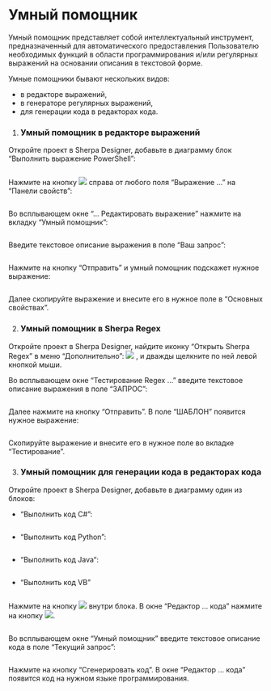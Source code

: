 # Умный помощник

Умный помощник представляет собой интеллектуальный инструмент, предназначенный для автоматического предоставления Пользователю необходимых функций в области программирования и/или регулярных выражений на основании описания в текстовой форме.&#x20;

Умные помощники бывают нескольких видов:

* в редакторе выражений,&#x20;
* в генераторе регулярных выражений,
* для генерации кода в редакторах кода.



1. ### Умный помощник в редакторе выражений

Откройте проект в Sherpa Designer, добавьте в диаграмму блок “Выполнить выражение PowerShell”:

<figure><img src="https://lh7-rt.googleusercontent.com/docsz/AD_4nXdI9qskEdkLySKnURS0vP3CGHG6fP-qzxccsfLA1-mTpSpFrKyWlCNJsG-cghlkiyYt55DHBG-LscLDocNxIRBbASd6u8FSXVPrxpv7qQ3EasVTFvkh65MzLlyRJL8ikJAo-fh7aA?key=2frHalbXRpccMssNXygBgA" alt=""><figcaption></figcaption></figure>

Нажмите на кнопку ![](https://lh7-rt.googleusercontent.com/docsz/AD_4nXdksQpwA-iFd0v3LOGpWkwQhjqWWYXgyAMM0TkmaMYNfOKduJX5a3nvW4R9V1_akxL5CW1ekr6tqgf3ltkMx5A7PNmVUikmQOiyWV5TVgmyX3lZ8daAdnZDna1gUnBWDi194rzB?key=2frHalbXRpccMssNXygBgA) справа от любого поля “Выражение …” на “Панели свойств”:

<figure><img src="https://lh7-rt.googleusercontent.com/docsz/AD_4nXcVu-cvYsu5UY56iny5KiYT4fXUKmLOLmZbCQAyymD-ouUqoPMqtoISOoZoeYUCqWfa7R_twHGx9woowyzUYOAFUihEmCUGwvnunmeE3CuNoJemtQ2v5Bt-iGBqBwenzTq8x7Yr?key=2frHalbXRpccMssNXygBgA" alt=""><figcaption></figcaption></figure>

Во всплывающем окне “... Редактировать выражение” нажмите на вкладку “Умный помощник”:

<figure><img src="https://lh7-rt.googleusercontent.com/docsz/AD_4nXfbAb18neS-fMFeibt8LPR2nlamVDvxhwYYgaM9zbEO-5egPWQVgJUc-hiU8tgcIPX1jjMPq2ydg6t1hsvxizkysxDnJcVsnnCeB-oHp88wfCubPBoM0PT7YXl4PX7jrI2W7Z78Sg?key=2frHalbXRpccMssNXygBgA" alt=""><figcaption></figcaption></figure>

Введите текстовое описание выражения в поле “Ваш запрос”:

<figure><img src="https://lh7-rt.googleusercontent.com/docsz/AD_4nXeIZFxtHm7ulGI3Zi2aTrtmIDhYeNCHkXDvRXWsh5iorfIDmk-4KCjF6XwdQUbM4LajPDUVY_w_pTALcbtk392k-uDwEglQ0Q7R0jPMPj1Oa9ZnGIOlgWMRyb39RjkGtYpTSxPAkQ?key=2frHalbXRpccMssNXygBgA" alt=""><figcaption></figcaption></figure>

Нажмите на кнопку “Отправить” и умный помощник подскажет нужное выражение:

<figure><img src="https://lh7-rt.googleusercontent.com/docsz/AD_4nXekF7C3ivsXA8Zdh7bbUotVHVIZBO8my2IMWH-xb7_9IYh_EBmxhAXQlu1RYM8tZ20FoZe9codTNastvzHvXsNjWh8tYVYQaKEWVyowtLC1cJDrDKj0dHg9xdVTSBEyz4IGVrbpwg?key=2frHalbXRpccMssNXygBgA" alt=""><figcaption></figcaption></figure>

Далее скопируйте выражение и внесите его в нужное поле в “Основных свойствах”.



2. ### Умный помощник в Sherpa Regex

Откройте проект в Sherpa Designer, найдите иконку “Открыть Sherpa Regex” в меню “Дополнительно”: ![](https://lh7-rt.googleusercontent.com/docsz/AD_4nXdKlKM3iYtFJyZghKcupbkACpbqbJX9Sehs9xwfLhOfQyvD-WoVafBpK9SYmI4J_aOvdteFgzn131mo4uce5_XmaS79QgRTEpfAo-P_kk0oIoNJr6MIY9ntn3VLHL1h5mHey3gLyg?key=2frHalbXRpccMssNXygBgA) , и дважды щелкните по ней левой кнопкой мыши.

Во всплывающем окне “Тестирование Regex …” введите текстовое описание выражения в поле “ЗАПРОС”:

<figure><img src="https://lh7-rt.googleusercontent.com/docsz/AD_4nXf_H2vo4_DQWVL7zP6mma_dTHyFtchyeSz1lx4cCqFRFGIFrn2389I2czPDMvJ1jh9jaND27JlmSx3rGWGBmPfKat705S51dCWVjG21W6A-NYzDMWG1mVJYpfXlWzAsY9gwnx-wKQ?key=2frHalbXRpccMssNXygBgA" alt=""><figcaption></figcaption></figure>

Далее нажмите на кнопку “Отправить”. В поле “ШАБЛОН” появится нужное выражение:

<figure><img src="https://lh7-rt.googleusercontent.com/docsz/AD_4nXev_5Fh5b9_vixsADYWm2w43jf5mfsfyvh_yzDdWNCiUTZo2BgZ0PRNdC-Z7i55BqSCUaN_KQSsSDSP4jhiyOzKNrao8Ccp8MR4g5qknXx1kR22553Y483XfdLZ77SGdNI5XJ8xsQ?key=2frHalbXRpccMssNXygBgA" alt=""><figcaption></figcaption></figure>

Скопируйте выражение и внесите его в нужное поле во вкладке “Тестирование”.



3. ### Умный помощник для генерации кода в редакторах кода

Откройте проект в Sherpa Designer, добавьте в диаграмму один из блоков:

* “Выполнить код С#”:

<figure><img src="https://lh7-rt.googleusercontent.com/docsz/AD_4nXeIsWJYLYBwKcF7-3q2DjbxLsmiZkQBmQu8smL6iLrU_ugofhgpRsJEalUQqRWVmNmCykKAtLThsgMeodz91F4mPNZbKTY9xG2PBL6Abb3-qM52s6XJo0saB0ZLrYs58DlIiZJ1YQ?key=2frHalbXRpccMssNXygBgA" alt=""><figcaption></figcaption></figure>

* “Выполнить код Python”:

<figure><img src="https://lh7-rt.googleusercontent.com/docsz/AD_4nXdCO2Fgw2bD2RYMlmHRe7YBhQWBnr6t5DUXeNl7yU1pv4CBBo3txN6RiPXnO9ebeWNmhw2srM0s6kJn1t9U_lHAI-FMuzsu9_wMA17i6Kz1UKNij1S6rY00AUvCOYPD1Wy342f0?key=2frHalbXRpccMssNXygBgA" alt=""><figcaption></figcaption></figure>

* “Выполнить код Java“:

<figure><img src="https://lh7-rt.googleusercontent.com/docsz/AD_4nXfP37eKtWlshVDQG7vSBMcNIKm0Om1Kv22If3RxTdnOIo84yU2-xqsPDjN1dthZ01l0Nu7gVXhIMKloRtv_fRCTc_1S0Ig2EKOy-TtOlW0nnWQssi6kPL6SJlXYdx0IxdWzxZbNzg?key=2frHalbXRpccMssNXygBgA" alt=""><figcaption></figcaption></figure>

* “Выполнить код VB”

<figure><img src="https://lh7-rt.googleusercontent.com/docsz/AD_4nXe0zeCTb5dHEihzwHJkB-UUNLp_YrcJNvSu40vVJvUSZivt_E3V_k33qjuWhnHF9h4kSEUv7vyxxK6IUUbTnwXeuzC6wOZVNAzyyTinw_cXmZlgYfUrYmXIghiWV9uFX1WX81XpJQ?key=2frHalbXRpccMssNXygBgA" alt=""><figcaption></figcaption></figure>

Нажмите на кнопку ![](https://lh7-rt.googleusercontent.com/docsz/AD_4nXdX4zmRB2KZY-mq4PvUy9tFQOPdqQpJRuXr3Jgx49tGYabogWLO_7B33U4O_hHpuUd2zdc12MgQGDh4maRWgSJ0tpOivkz_LWk5YYsfuvrszIDXPTr6ydKN8hcTbLgYkXkBsogaHw?key=2frHalbXRpccMssNXygBgA) внутри блока. В окне “Редактор … кода” нажмите на кнопку ![](https://lh7-rt.googleusercontent.com/docsz/AD_4nXc5TFTf4hdXOzzu4DQz0zwzfRpzflms5dP0rMx3A5iJ6xZpd6oYSEaji1ftPIiHU30BnsuEQSKhOXx15tQQbL1BkoZbqyBP0_mEmbQgP0p0P90Wa-Io5n1Q74pcyBU0sPvrcWiE1A?key=2frHalbXRpccMssNXygBgA).

<figure><img src="https://lh7-rt.googleusercontent.com/docsz/AD_4nXeOrP5uoeUqKaeroG3DCDcNMd6Vode5nO9pfk9ngOgmbojffZwik6o2hTOENnO6Okp2LuNYNG2tbnqVI2lm_bS5O9ohBpEWa7CGIo75l66N-khmmLTnMW5NMarOMkHNFRXK3qIrDQ?key=2frHalbXRpccMssNXygBgA" alt=""><figcaption></figcaption></figure>

Во всплывающем окне “Умный помощник” введите текстовое описание кода в поле “Текущий запрос”:

<figure><img src="https://lh7-rt.googleusercontent.com/docsz/AD_4nXf7IZAswcMuoIw1ykCLG2K3OhVMbwM-h9LtCOUyWswoUnlLFUQg8wwWlVTlJZqs4TI7Nh2XDo4uv53EdUuf55fkGO4ZmhjLz8PMJCTEU1XsvjwJnAmF1MsqJAOHMfxnCluIDh11?key=2frHalbXRpccMssNXygBgA" alt=""><figcaption></figcaption></figure>

Нажмите на кнопку “Сгенерировать код”. В окне “Редактор … кода” появится код на нужном языке программирования.
